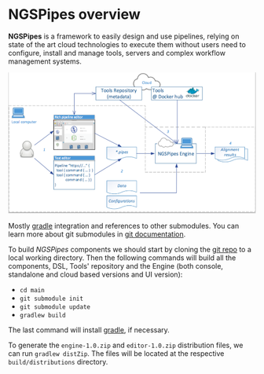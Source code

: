 # NGSPipes overview 

**NGSPipes** is a framework to easily design and use pipelines, relying on state of the art cloud technologies to execute them without users need to configure, install and manage tools, servers and complex workflow management systems. 

![Overview of NGSPipes System](_Images/arch-pictures.png)


Mostly [gradle](http://gradle.org/) integration and references to other submodules.
You can learn more about git submodules in 
[git documentation](https://git-scm.com/book/en/v2/Git-Tools-Submodules). 

To build _NGSPipes_ components we should start by cloning the [git repo](https://github.com/ngspipes/main) to a local working directory. Then the following commands will build all the components, DSL, Tools' repository and the Engine (both console, standalone and cloud based versions and UI version):
   * `cd main`
   * `git submodule init`
   * `git submodule update`
   * `gradlew build`

The last command will install [gradle](http://gradle.org/whygradle-build-automation/), if necessary.

To generate the `engine-1.0.zip` and `editor-1.0.zip` distribution files, we can run `gradlew distZip`. The files will be located at the respective `build/distributions` directory.
